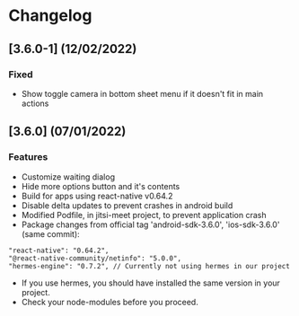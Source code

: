 # Changelog

## [3.6.0-1] (12/02/2022)

### Fixed

- Show toggle camera in bottom sheet menu if it doesn't fit in main actions

## [3.6.0] (07/01/2022)

### Features

- Customize waiting dialog
- Hide more options button and it's contents
- Build for apps using react-native v0.64.2
- Disable delta updates to prevent crashes in android build
- Modified Podfile, in jitsi-meet project, to prevent application crash
- Package changes from official tag 'android-sdk-3.6.0', 'ios-sdk-3.6.0' (same commit):
```shell
"react-native": "0.64.2",
"@react-native-community/netinfo": "5.0.0",
"hermes-engine": "0.7.2", // Currently not using hermes in our project
```
- If you use hermes, you should have installed the same version in your project.
- Check your node-modules before you proceed.
